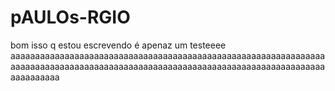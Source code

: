 # pAULOs-RGIO
bom isso q estou escrevendo é apenaz um testeeee
aaaaaaaaaaaaaaaaaaaaaaaaaaaaaaaaaaaaaaaaaaaaaaaaaaaaaaaaaaaaaaaaaaaaaaaaaaaaaaaaaaaaaaaaaaaaaaaaaaaaaaaaaaaaaaaaaaaaaaaaaaaaaaaaaaaaaaaaaa
